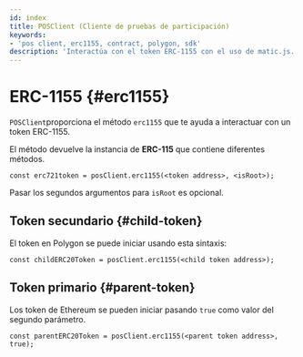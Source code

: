```yaml
---
id: index
title: POSClient (Cliente de pruebas de participación)
keywords:
- 'pos client, erc1155, contract, polygon, sdk'
description: 'Interactúa con el token ERC-1155 con el uso de matic.js.'
---
```


# ERC-1155 {#erc1155}

`POSClient`proporciona el método `erc1155` que te ayuda a interactuar con un token ERC-1155.

El método devuelve la instancia de **ERC-115** que contiene diferentes métodos.

```
const erc721token = posClient.erc1155(<token address>, <isRoot>);
```

Pasar los segundos argumentos para `isRoot` es opcional.

## Token secundario {#child-token}

El token en Polygon se puede iniciar usando esta sintaxis:

```
const childERC20Token = posClient.erc1155(<child token address>);
```

## Token primario {#parent-token}

Los token de Ethereum se pueden iniciar pasando `true` como valor del segundo parámetro.

```
const parentERC20Token = posClient.erc1155(<parent token address>, true);
```
